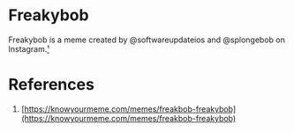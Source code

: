# Freakybob
Freakybob is a meme created by @softwareupdateios and @splongebob on Instagram.[¹](https://knowyourmeme.com/memes/freakbob-freakybob)
# References
1. [https://knowyourmeme.com/memes/freakbob-freakybob](https://knowyourmeme.com/memes/freakbob-freakybob)
